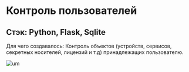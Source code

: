 # Контроль пользователей
## Стэк: Python, Flask, Sqlite
Для чего создавалось: 
Контроль объектов (устройств, сервисов, секретных носителей, лицензий и т.д) принадлежащих пользователю.

![um](https://github.com/addspin/user-management/assets/10281813/f54be79b-a035-4a0f-809a-363d35b260dd)

